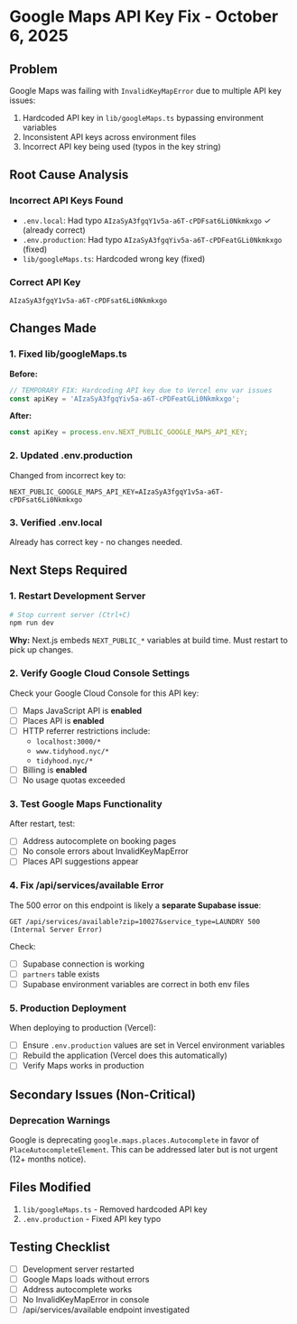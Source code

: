 # Google Maps API Key Fix - October 6, 2025

## Problem
Google Maps was failing with `InvalidKeyMapError` due to multiple API key issues:
1. Hardcoded API key in `lib/googleMaps.ts` bypassing environment variables
2. Inconsistent API keys across environment files
3. Incorrect API key being used (typos in the key string)

## Root Cause Analysis

### Incorrect API Keys Found
- `.env.local`: Had typo `AIzaSyA3fgqY1v5a-a6T-cPDFsat6Li0Nkmkxgo` ✓ (already correct)
- `.env.production`: Had typo `AIzaSyA3fgqYiv5a-a6T-cPDFeatGLi0Nkmkxgo` (fixed)
- `lib/googleMaps.ts`: Hardcoded wrong key (fixed)

### Correct API Key
```
AIzaSyA3fgqY1v5a-a6T-cPDFsat6Li0Nkmkxgo
```

## Changes Made

### 1. Fixed lib/googleMaps.ts
**Before:**
```typescript
// TEMPORARY FIX: Hardcoding API key due to Vercel env var issues
const apiKey = 'AIzaSyA3fgqYiv5a-a6T-cPDFeatGLi0Nkmkxgo';
```

**After:**
```typescript
const apiKey = process.env.NEXT_PUBLIC_GOOGLE_MAPS_API_KEY;
```

### 2. Updated .env.production
Changed from incorrect key to:
```
NEXT_PUBLIC_GOOGLE_MAPS_API_KEY=AIzaSyA3fgqY1v5a-a6T-cPDFsat6Li0Nkmkxgo
```

### 3. Verified .env.local
Already has correct key - no changes needed.

## Next Steps Required

### 1. Restart Development Server
```bash
# Stop current server (Ctrl+C)
npm run dev
```
**Why:** Next.js embeds `NEXT_PUBLIC_*` variables at build time. Must restart to pick up changes.

### 2. Verify Google Cloud Console Settings
Check your Google Cloud Console for this API key:
- [ ] Maps JavaScript API is **enabled**
- [ ] Places API is **enabled**
- [ ] HTTP referrer restrictions include:
  - `localhost:3000/*`
  - `www.tidyhood.nyc/*`
  - `tidyhood.nyc/*`
- [ ] Billing is **enabled**
- [ ] No usage quotas exceeded

### 3. Test Google Maps Functionality
After restart, test:
- [ ] Address autocomplete on booking pages
- [ ] No console errors about InvalidKeyMapError
- [ ] Places API suggestions appear

### 4. Fix /api/services/available Error
The 500 error on this endpoint is likely a **separate Supabase issue**:
```
GET /api/services/available?zip=10027&service_type=LAUNDRY 500 (Internal Server Error)
```

Check:
- [ ] Supabase connection is working
- [ ] `partners` table exists
- [ ] Supabase environment variables are correct in both env files

### 5. Production Deployment
When deploying to production (Vercel):
- [ ] Ensure `.env.production` values are set in Vercel environment variables
- [ ] Rebuild the application (Vercel does this automatically)
- [ ] Verify Maps works in production

## Secondary Issues (Non-Critical)

### Deprecation Warnings
Google is deprecating `google.maps.places.Autocomplete` in favor of `PlaceAutocompleteElement`. This can be addressed later but is not urgent (12+ months notice).

## Files Modified
1. `lib/googleMaps.ts` - Removed hardcoded API key
2. `.env.production` - Fixed API key typo

## Testing Checklist
- [ ] Development server restarted
- [ ] Google Maps loads without errors
- [ ] Address autocomplete works
- [ ] No InvalidKeyMapError in console
- [ ] /api/services/available endpoint investigated
